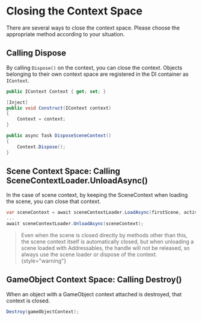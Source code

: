 # Closing the Context Space

There are several ways to close the context space.
Please choose the appropriate method according to your situation.

## Calling Dispose

By calling ```Dispose()``` on the context, you can close the context.
Objects belonging to their own context space are registered in the DI container as ```IContext```.

```C#
public IContext Context { get; set; }

[Inject]
public void Construct(IContext context)
{
    Context = context;
}

public async Task DisposeSceneContext()
{
    Context.Dispose();
}
```

## Scene Context Space: Calling SceneContextLoader.UnloadAsync()

In the case of scene context, by keeping the SceneContext when loading the scene, you can close that context.

```C#
var sceneContext = await sceneContextLoader.LoadAsync(firstScene, active: true);
...
await sceneContextLoader.UnloadAsync(sceneContext);
```

> Even when the scene is closed directly by methods other than this, the scene context itself is automatically closed, but
> when unloading a scene loaded with Addressables, the handle will not be released, so always use the scene loader or dispose of the context.
{style="warning"}


## GameObject Context Space: Calling Destroy()

When an object with a GameObject context attached is destroyed, that context is closed.

```C#
Destroy(gameObjectContext);
```
